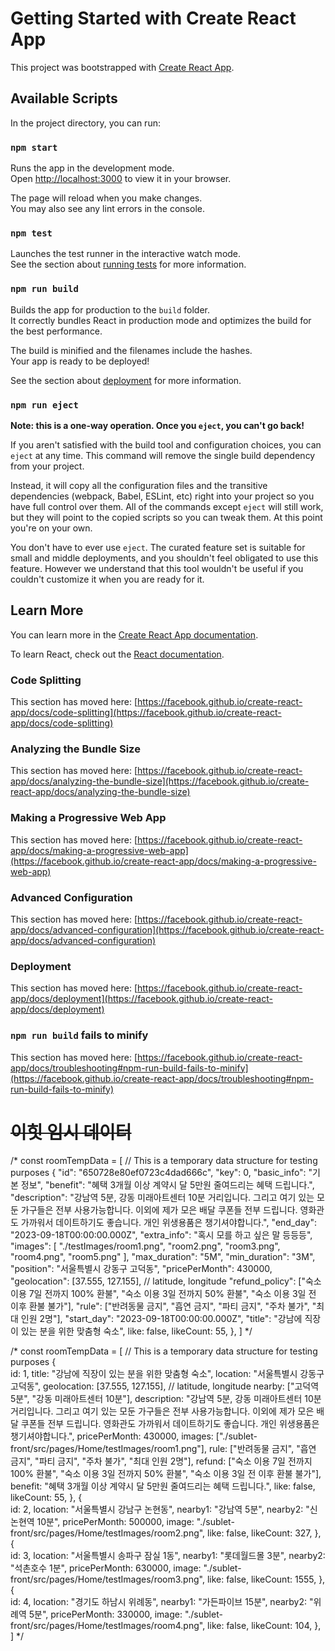 # Getting Started with Create React App

This project was bootstrapped with [Create React App](https://github.com/facebook/create-react-app).

## Available Scripts

In the project directory, you can run:

### `npm start`

Runs the app in the development mode.\
Open [http://localhost:3000](http://localhost:3000) to view it in your browser.

The page will reload when you make changes.\
You may also see any lint errors in the console.

### `npm test`

Launches the test runner in the interactive watch mode.\
See the section about [running tests](https://facebook.github.io/create-react-app/docs/running-tests) for more information.

### `npm run build`

Builds the app for production to the `build` folder.\
It correctly bundles React in production mode and optimizes the build for the best performance.

The build is minified and the filenames include the hashes.\
Your app is ready to be deployed!

See the section about [deployment](https://facebook.github.io/create-react-app/docs/deployment) for more information.

### `npm run eject`

**Note: this is a one-way operation. Once you `eject`, you can't go back!**

If you aren't satisfied with the build tool and configuration choices, you can `eject` at any time. This command will remove the single build dependency from your project.

Instead, it will copy all the configuration files and the transitive dependencies (webpack, Babel, ESLint, etc) right into your project so you have full control over them. All of the commands except `eject` will still work, but they will point to the copied scripts so you can tweak them. At this point you're on your own.

You don't have to ever use `eject`. The curated feature set is suitable for small and middle deployments, and you shouldn't feel obligated to use this feature. However we understand that this tool wouldn't be useful if you couldn't customize it when you are ready for it.

## Learn More

You can learn more in the [Create React App documentation](https://facebook.github.io/create-react-app/docs/getting-started).

To learn React, check out the [React documentation](https://reactjs.org/).

### Code Splitting

This section has moved here: [https://facebook.github.io/create-react-app/docs/code-splitting](https://facebook.github.io/create-react-app/docs/code-splitting)

### Analyzing the Bundle Size

This section has moved here: [https://facebook.github.io/create-react-app/docs/analyzing-the-bundle-size](https://facebook.github.io/create-react-app/docs/analyzing-the-bundle-size)

### Making a Progressive Web App

This section has moved here: [https://facebook.github.io/create-react-app/docs/making-a-progressive-web-app](https://facebook.github.io/create-react-app/docs/making-a-progressive-web-app)

### Advanced Configuration

This section has moved here: [https://facebook.github.io/create-react-app/docs/advanced-configuration](https://facebook.github.io/create-react-app/docs/advanced-configuration)

### Deployment

This section has moved here: [https://facebook.github.io/create-react-app/docs/deployment](https://facebook.github.io/create-react-app/docs/deployment)

### `npm run build` fails to minify

This section has moved here: [https://facebook.github.io/create-react-app/docs/troubleshooting#npm-run-build-fails-to-minify](https://facebook.github.io/create-react-app/docs/troubleshooting#npm-run-build-fails-to-minify)


# ~~이힛 임시 데이터~~

/*
const roomTempData = [ // This is a temporary data structure for testing purposes
{
  "id": "650728e80ef0723c4dad666c",
  "key": 0,
  "basic_info": "기본 정보",
  "benefit": "혜택 3개월 이상 계약시 달 5만원 줄여드리는 혜택 드립니다.",
  "description": "강남역 5분, 강동 미래아트센터 10분 거리입니다. 그리고 여기 있는 모둔 가구들은 전부 사용가능합니다. 이외에 제가 모은 배달 쿠폰들 전부 드립니다. 영화관도 가까워서 데이트하기도 좋습니다. 개인 위생용품은 챙기셔야합니다.",
  "end_day": "2023-09-18T00:00:00.000Z",
  "extra_info": "혹시 모를 하고 싶은 말 등등등",
  "images": [
      "./testImages/room1.png",
      "room2.png",
      "room3.png",
      "room4.png",
      "room5.png"
  ],
  "max_duration": "5M",
  "min_duration": "3M",
  "position": "서울특별시 강동구 고덕동",
  "pricePerMonth": 430000,
  "geolocation": [37.555, 127.155], // latitude, longitude
  "refund_policy": ["숙소 이용 7일 전까지 100% 환불", "숙소 이용 3일 전까지 50% 환불", "숙소 이용 3일 전 이후 환불 불가"],
  "rule": ["반려동물 금지", "흡연 금지", "파티 금지", "주차 불가", "최대 인원 2명"],
  "start_day": "2023-09-18T00:00:00.000Z",
  "title": "강남에 직장이 있는 분을 위한 맞춤형 숙소",
  like: false,
  likeCount: 55,
},
]
*/

/*
const roomTempData = [ // This is a temporary data structure for testing purposes
{  
  id: 1,
  title: "강남에 직장이 있는 분을 위한 맞춤형 숙소",
  location: "서울특별시 강동구 고덕동",
  geolocation: [37.555, 127.155], // latitude, longitude
  nearby: ["고덕역 5분", "강동 미래아트센터 10분"],
  description: "강남역 5분, 강동 미래아트센터 10분 거리입니다. 그리고 여기 있는 모둔 가구들은 전부 사용가능합니다. 이외에 제가 모은 배달 쿠폰들 전부 드립니다. 영화관도 가까워서 데이트하기도 좋습니다. 개인 위생용품은 챙기셔야합니다.",
  pricePerMonth: 430000,
  images: ["./sublet-front/src/pages/Home/testImages/room1.png"],
  rule: ["반려동물 금지", "흡연 금지", "파티 금지", "주차 불가", "최대 인원 2명"],
  refund: ["숙소 이용 7일 전까지 100% 환불", "숙소 이용 3일 전까지 50% 환불", "숙소 이용 3일 전 이후 환불 불가"],
  benefit: "혜택 3개월 이상 계약시 달 5만원 줄여드리는 혜택 드립니다.",
  like: false,
  likeCount: 55,
},
{  
  id: 2,
  location: "서울특별시 강남구 논현동",
  nearby1: "강남역 5분",
  nearby2: "신논현역 10분",
  pricePerMonth: 500000,
  image: "./sublet-front/src/pages/Home/testImages/room2.png",
  like: false,
  likeCount: 327,
},
{  
  id: 3,
  location: "서울특별시 송파구 잠실 1동",
  nearby1: "롯데월드몰 3분",
  nearby2: "석촌호수 1분",
  pricePerMonth: 630000,
  image: "./sublet-front/src/pages/Home/testImages/room3.png",
  like: false,
  likeCount: 1555,
}, 
{  
  id: 4,
  location: "경기도 하남시 위례동",
  nearby1: "가든파이브 15분",
  nearby2: "위례역 5분",
  pricePerMonth: 330000,
  image: "./sublet-front/src/pages/Home/testImages/room4.png",
  like: false,
  likeCount: 104,
}, 
]
*/